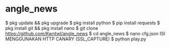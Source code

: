 # angle_news
$ pkg update && pkg upgrade
$ pkg install python
$ pip install requests
$ pkg install git && pkg install nano 
$ git clone https://github.com/Kwntwl/angle_news
$ cd angle_news
$ nano cfg.json
ISI MENGGUNAKAN HTTP CANARY (SSL_CAPTURE)
$ python play.py
